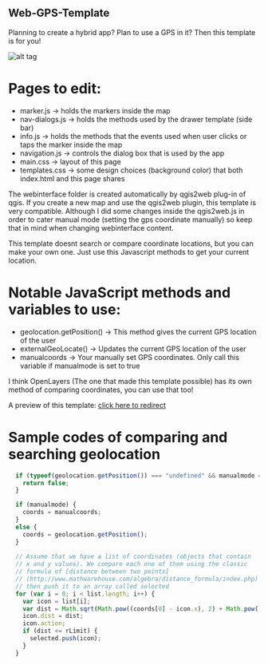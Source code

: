 ## Web-GPS-Template

Planning to create a hybrid app? Plan to use a GPS in it? Then this template is for you!

![alt tag](http://i.imgur.com/rkboKa6.png)

#
# Pages to edit:
	
* marker.js -> holds the markers inside the map
* nav-dialogs.js -> holds the methods used by the drawer template (side bar)
* info.js -> holds the methods that the events used when user clicks or taps the marker inside the map
* navigation.js -> controls the dialog box that is used by the app
* main.css -> layout of this page
* templates.css -> some design choices (background color) that both index.html and this page shares

The webinterface folder is created automatically by qgis2web plug-in of qgis. If you create a new map and use the 
qgis2web plugin, this template is very compatible. Although I did some changes inside the qgis2web.js in order to cater
manual mode (setting the gps coordinate manually) so keep that in mind when changing webinterface content.

This template doesnt search or compare coordinate locations, but you can make your own one. Just use this Javascript 
methods to get your current location.

##

# Notable JavaScript methods and variables to use:

* geolocation.getPosition() -> This method gives the current GPS location of the user
* externalGeoLocate() -> Updates the current GPS location of the user
* manualcoords -> Your manually set GPS coordinates. Only call this variable if manualmode is set to true

I think OpenLayers (The one that made this template possible) has its own method of comparing coordinates, you can use
that too!

A preview of this template: [click here to redirect](https://htmlpreview.github.io/?https://github.com/Shin-Aska/Web-GPS-Template/blob/master/search.html#)

##
# Sample codes of comparing and searching geolocation

```javascript
  if (typeof(geolocation.getPosition()) === "undefined" && manualmode == false) {
    return false;
  }

  if (manualmode) {
    coords = manualcoords;
  }
  else {
    coords = geolocation.getPosition();
  }
  
  // Assume that we have a list of coordinates (objects that contain
  // x and y values). We compare each one of them using the classic
  // formula of [distance between two points]
  // (http://www.mathwarehouse.com/algebra/distance_formula/index.php) 
  // then push it to an array called selected
  for (var i = 0; i < list.length; i++) {
    var icon = list[i];
    var dist = Math.sqrt(Math.pow((coords[0] - icon.x), 2) + Math.pow((coords[1] - icon.y), 2));
    icon.dist = dist;
    icon.action;
    if (dist <= rLimit) {
      selected.push(icon);
    }
  }
```
